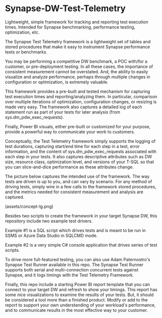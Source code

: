# Synapse-DW-Test-Telemetry
Lightweight, simple framework for tracking and reporting test execution times.  Intended for Synapse benchmarking, performance testing, optimization, etc.

The Synapse Test Telemetry framework is a lightweight set of tables and stored procedures that make it easy to instrument Synapse performance tests or benchmarks.

You may be performing a competitive DW benchmark, a POC with/for a customer, or pre-deployment testing.  In all these cases, the importance of consistent measurement cannot be overstated.  And, the ability to easily visualize and analyze performance, perhaps through multiple changes in configuration or optimization, is extremely valuable.

This framework provides a pre-built and tested mechanism for capturing test execution times and reporting/analyzing them.  In particular, comparison over multiple iterations of optimization, configuration changes, or resizing is made very easy.  The framework also captures a detailed log of each statement run as part of your tests for later analysis (from sys.dm_pdw_exec_requests).

Finally, Power BI visuals, either pre-built or customized for your purpose, provide a powerful way to communicate your work to customers.

Conceptually, the Test Telemetry framework simply supports the logging of test durations, capturing start/end time for each step in a test, error information, and the content of sys.dm_pdw_exec_requests associated with each step in your tests.  It also captures descriptive attributes such as DW size, resource class, optimization level, and versions of your T-SQL so that you can slice-and-dice performance as these attributes change.

The picture below captures the intended use of the framework.  The way tests are driven is up to you, and can vary by scenario.  For any method of driving tests, simply wire in a few calls to the framework stored procedures, and the metrics needed for consistent measurement and analysis are captured.

(assets/concept-lg.png)

Besides two scripts to create the framework in your target Synapse DW, this repository include two example test drivers. 

Example #1 is a SQL script which drives tests and is meant to be run in SSMS or Azure Data Studio in SQLCMD mode.

Example #2 is a very simple C# console application that drives series of test scripts.

To drive more full-featured testing, you can also use Adam Paternostro's Synapse Test Runner available in this repo.  The Synapse Test Runner supports both serial and multi-connection concurrent tests against Synapse, and it logs timings with the Test Telemetry Framework.

Finally, this repo include a starting Power BI report template that you can connect to your target DW and refresh to show your timings.  This report has some nice visualizations to examine the results of your tests.  But, it should be considered a tool more than a finished product.  Modify or add to the report to support your own understanding of your workload's performance, and to communicate results in the most effective way to your customer.

